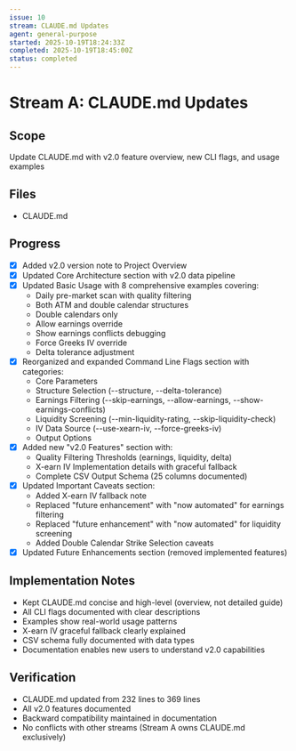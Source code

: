 ```yaml
---
issue: 10
stream: CLAUDE.md Updates
agent: general-purpose
started: 2025-10-19T18:24:33Z
completed: 2025-10-19T18:45:00Z
status: completed
---
```


# Stream A: CLAUDE.md Updates

## Scope
Update CLAUDE.md with v2.0 feature overview, new CLI flags, and usage examples

## Files
- CLAUDE.md

## Progress
- [x] Added v2.0 version note to Project Overview
- [x] Updated Core Architecture section with v2.0 data pipeline
- [x] Updated Basic Usage with 8 comprehensive examples covering:
  - Daily pre-market scan with quality filtering
  - Both ATM and double calendar structures
  - Double calendars only
  - Allow earnings override
  - Show earnings conflicts debugging
  - Force Greeks IV override
  - Delta tolerance adjustment
- [x] Reorganized and expanded Command Line Flags section with categories:
  - Core Parameters
  - Structure Selection (--structure, --delta-tolerance)
  - Earnings Filtering (--skip-earnings, --allow-earnings, --show-earnings-conflicts)
  - Liquidity Screening (--min-liquidity-rating, --skip-liquidity-check)
  - IV Data Source (--use-xearn-iv, --force-greeks-iv)
  - Output Options
- [x] Added new "v2.0 Features" section with:
  - Quality Filtering Thresholds (earnings, liquidity, delta)
  - X-earn IV Implementation details with graceful fallback
  - Complete CSV Output Schema (25 columns documented)
- [x] Updated Important Caveats section:
  - Added X-earn IV fallback note
  - Replaced "future enhancement" with "now automated" for earnings filtering
  - Replaced "future enhancement" with "now automated" for liquidity screening
  - Added Double Calendar Strike Selection caveats
- [x] Updated Future Enhancements section (removed implemented features)

## Implementation Notes
- Kept CLAUDE.md concise and high-level (overview, not detailed guide)
- All CLI flags documented with clear descriptions
- Examples show real-world usage patterns
- X-earn IV graceful fallback clearly explained
- CSV schema fully documented with data types
- Documentation enables new users to understand v2.0 capabilities

## Verification
- CLAUDE.md updated from 232 lines to 369 lines
- All v2.0 features documented
- Backward compatibility maintained in documentation
- No conflicts with other streams (Stream A owns CLAUDE.md exclusively)
